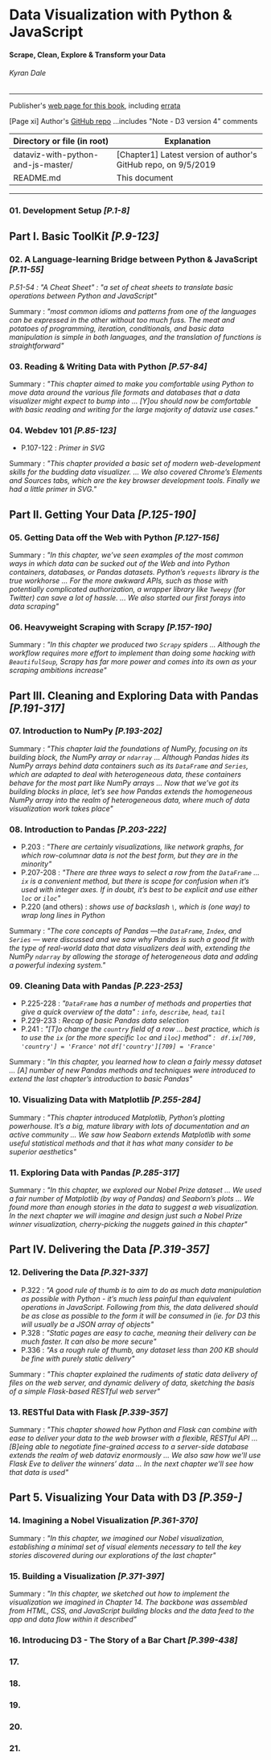 # Data Visualization with Python & JavaScript
#### Scrape, Clean, Explore & Transform your Data
###### Kyran Dale

---

Publisher's [web page for this book](http://shop.oreilly.com/product/0636920037057.do), including [errata](https://www.oreilly.com/catalog/errata.csp?isbn=0636920037057)

[Page xi] Author's [GitHub repo](https://github.com/Kyrand/dataviz-with-python-and-js) ...includes "Note - D3 version 4" comments


| Directory or file (in root) | Explanation |
| --- | --- |
| dataviz-with-python-and-js-master/ | [Chapter1] Latest version of author's GitHub repo, on 9/5/2019 |
| README.md | This document |

---

### 01. Development Setup *[P.1-8]*

## Part I. Basic ToolKit *[P.9-123]*

### 02. A Language-learning Bridge between Python & JavaScript *[P.11-55]*

*P.51-54 : "A Cheat Sheet" : "a set of cheat sheets to translate basic operations between Python and JavaScript"*

Summary : *"most common idioms and patterns from one of the languages can be expressed in the other without too much fuss. The meat and potatoes of programming, iteration, conditionals, and basic data manipulation is simple in both languages, and the translation of functions is straightforward"*


### 03. Reading & Writing Data with Python *[P.57-84]*

Summary : *"This chapter aimed to make you comfortable using Python to move data around the various file formats and databases that a data visualizer might expect to bump into ... [Y]ou should now be comfortable with basic reading and writing for the large majority of dataviz use cases."*


### 04. Webdev 101 *[P.85-123]*

* P.107-122 : *Primer in SVG*

Summary : *"This chapter provided a basic set of modern web-development skills for the budding data visualizer. ... We also covered Chrome’s Elements and Sources tabs, which are the key browser development tools. Finally we had a little primer in SVG."*


## Part II. Getting Your Data *[P.125-190]*

### 05. Getting Data off the Web with Python *[P.127-156]*

Summary : *"In this chapter, we’ve seen examples of the most common ways in which data can be sucked out of the Web and into Python containers, databases, or Pandas datasets. Python’s `requests` library is the true workhorse ... For the more awkward APIs, such as those with potentially complicated authorization, a wrapper library like `Tweepy` (for Twitter) can save a lot of hassle. ... We also started our first forays into data scraping"*


### 06. Heavyweight Scraping with Scrapy *[P.157-190]*

Summary : *"In this chapter we produced two `Scrapy` spiders ... Although the workflow requires more effort to implement than doing some hacking with `BeautifulSoup`, Scrapy has far more power and comes into its own as your scraping ambitions increase"*



## Part III. Cleaning and Exploring Data with Pandas *[P.191-317]*

### 07. Introduction to NumPy *[P.193-202]*

Summary : *"This chapter laid the foundations of NumPy, focusing on its building block, the NumPy array or `ndarray` ... Although Pandas hides its NumPy arrays behind data containers such as its `DataFrame` and `Series`, which are adapted to deal with heterogeneous data, these containers behave for the most part like NumPy arrays ... Now that we’ve got its building blocks in place, let’s see how Pandas extends the homogeneous NumPy array into the realm of heterogeneous data, where much of data visualization work takes place"*


### 08. Introduction to Pandas *[P.203-222]*

* P.203 : *"There are certainly visualizations, like network graphs, for which row-columnar data is not the best form, but they are in the minority"*
* P.207-208 : *"There are three ways to select a row from the `DataFrame` ... `ix` is a convenient method, but there is scope for confusion when it’s used with integer axes. If in doubt, it’s best to be explicit and use either `loc` or `iloc`"*
* P.220 (and others) : *shows use of backslash `\`, which is (one way) to wrap long lines in Python*

Summary : *"The core concepts of Pandas —the `DataFrame`, `Index`, and `Series` — were discussed and we saw why Pandas is such a good fit with the type of real-world data that data visualizers deal with, extending the NumPy `ndarray` by allowing the storage of heterogeneous data and adding a powerful indexing system."*


### 09. Cleaning Data with Pandas *[P.223-253]*

* P.225-228 : *"`DataFrame` has a number of methods and properties that give a quick overview of the data" : `info`, `describe`, `head`, `tail`*
* P.229-233 : *Recap of basic Pandas data selection*
* P.241 : *"[T]o change the `country` field of a row ... best practice, which is to use the `ix` (or the more specific `loc` and `iloc`) method" : ` df.ix[709, 'country'] = 'France'` not `df['country'][709] = 'France'`*

Summary : *"In this chapter, you learned how to clean a fairly messy dataset ... [A] number of new Pandas methods and techniques were introduced to extend the last chapter’s introduction to basic Pandas"*


### 10. Visualizing Data with Matplotlib *[P.255-284]*

Summary : *"This chapter introduced Matplotlib, Python’s plotting powerhouse. It’s a big, mature library with lots of documentation and an active community ... We saw how Seaborn extends Matplotlib with some useful statistical methods and that it has what many consider to be superior aesthetics"*


### 11. Exploring Data with Pandas *[P.285-317]*

Summary : *"In this chapter, we explored our Nobel Prize dataset ... We used a fair number of Matplotlib (by way of Pandas) and Seaborn’s plots ... We found more than enough stories in the data to suggest a web visualization. In the next chapter we will imagine and design just such a Nobel Prize winner visualization, cherry-picking the nuggets gained in this chapter"*



## Part IV. Delivering the Data *[P.319-357]*

### 12. Delivering the Data *[P.321-337]*

* P.322 : *"A good rule of thumb is to aim to do as much data manipulation as possible with Python - it’s much less painful than equivalent operations in JavaScript. Following from this, the data delivered should be as close as possible to the form it will be consumed in (ie. for D3 this will usually be a JSON array of objects"*
* P.328 : *"Static pages are easy to cache, meaning their delivery can be much faster. It can also be more secure"*
* P.336 : *"As a rough rule of thumb, any dataset less than 200 KB should be fine with purely static delivery"*

Summary : *"This chapter explained the rudiments of static data delivery of files on the web server, and dynamic delivery of data, sketching the basis of a simple Flask-based RESTful web server"*


### 13. RESTful Data with Flask *[P.339-357]*

Summary : *"This chapter showed how Python and Flask can combine with ease to deliver your data to the web browser with a flexible, RESTful API ... [B]eing able to negotiate fine-grained access to a server-side database extends the realm of web dataviz enormously ... We also saw how we’ll use Flask Eve to deliver the winners’ data ... In the next chapter we’ll see how that data is used"*


## Part 5. Visualizing Your Data with D3 *[P.359-]*

### 14. Imagining a Nobel Visualization *[P.361-370]*

Summary : *"In this chapter, we imagined our Nobel visualization, establishing a minimal set of visual elements necessary to tell the key stories discovered during our explorations of the last chapter"*


### 15. Building a Visualization *[P.371-397]*

Summary : *"In this chapter, we sketched out how to implement the visualization we imagined in Chapter 14. The backbone was assembled from HTML, CSS, and JavaScript building blocks and the data feed to the app and data flow within it described"*


### 16. Introducing D3 - The Story of a Bar Chart *[P.399-438]*




### 17.
### 18.
### 19.
### 20.
### 21.